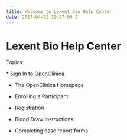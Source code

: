 ```yaml
---
title: Welcome to Lexent Bio Help Center
date: 2017-04-22 19:47:00 Z
---
```


# Lexent Bio Help Center

Topics:

[* Sign In to OpenClinica](https://manage.siteleaf.com/pages/58fc074b9be5f50bf241251a/edit)

* The OpenClinica Homepage

* Enrolling a Participant

* Registration

* Blood Draw Instructions

* Completing case report forms